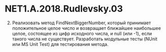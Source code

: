 # NET1.A.2018.Rudlevsky.03

2. Реализовать метод FindNextBiggerNumber, который принимает положительное целое число и возвращает ближайшее наибольшее целое, состоящее из цифр исходного числа, и null (или -1), если такого числа не существует.
Разработать модульные тесты (NUnit или MS Unit Test) для тестирования метода.